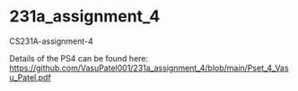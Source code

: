# 231a_assignment_4
CS231A-assignment-4

Details of the PS4 can be found here: https://github.com/VasuPatel001/231a_assignment_4/blob/main/Pset_4_Vasu_Patel.pdf
